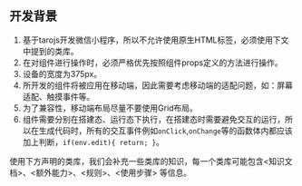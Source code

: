 ## 开发背景

1. 基于tarojs开发微信小程序，所以不允许使用原生HTML标签，必须使用下文中提到的类库。
2. 在对组件进行操作时，必须严格优先按照组件props定义的方法进行操作。
3. 设备的宽度为375px。
4. 所开发的组件将被应用在移动端，因此需要考虑移动端的适配问题，如：屏幕适配、触摸事件等。
5. 为了兼容性，移动端布局尽量不要使用Grid布局。
6. 组件需要分别在搭建态、运行态下执行，在搭建态时需要避免交互的运行，所以在生成代码时，所有的交互事件例如```onClick```,```onChange```等的函数体内都应该加上判断，```if(env.edit){ return; }```。

使用下方声明的类库，我们会补充一些类库的知识，每一个类库可能包含<知识文档>、<额外能力>、<规则>、<使用步骤> 等信息。